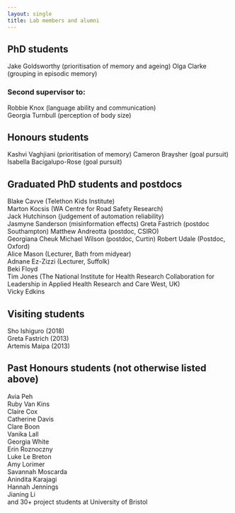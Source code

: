 ```yaml
---
layout: single
title: Lab members and alumni
---
```


## PhD students ##

Jake Goldsworthy (prioritisation of memory and ageing)
Olga Clarke (grouping in episodic memory)  

### Second supervisor to: ###
   
Robbie Knox (language ability and communication)  
Georgia Turnbull (perception of body size) 

## Honours students ##

Kashvi Vaghjiani (prioritisation of memory)
Cameron Braysher (goal pursuit)
Isabella Bacigalupo-Rose (goal pursuit)

## Graduated PhD students and postdocs ##

Blake Cavve (Telethon Kids Institute)  
Marton Kocsis (WA Centre for Road Safety Research)  
Jack Hutchinson (judgement of automation reliability)  
Jasmyne Sanderson (misinformation effects) 
Greta Fastrich (postdoc Southampton)
Matthew Andreotta (postdoc, CSIRO)  
Georgiana Cheuk
Michael Wilson (postdoc, Curtin) 
Robert Udale (Postdoc, Oxford)  
Alice Mason (Lecturer, Bath from midyear)  
Adnane Ez-Zizzi  (Lecturer, Suffolk)  
Beki Floyd  
Tim Jones (The National Institute for Health Research Collaboration for Leadership in Applied Health Research and Care West, UK)  
Vicky Edkins

## Visiting students ##

Sho Ishiguro (2018)  
Greta Fastrich (2013)  
Artemis Maipa (2013)  

## Past Honours students (not otherwise listed above) ##

Avia Peh  
Ruby Van Kins  
Claire Cox  
Catherine Davis  
Clare Boon  
Vanika Lall  
Georgia White  
Erin Roznoczny  
Luke Le Breton  
Amy Lorimer  
Savannah Moscarda  
Anindita Karajagi  
Hannah Jennings  
Jianing Li  
and 30+ project students at University of Bristol
